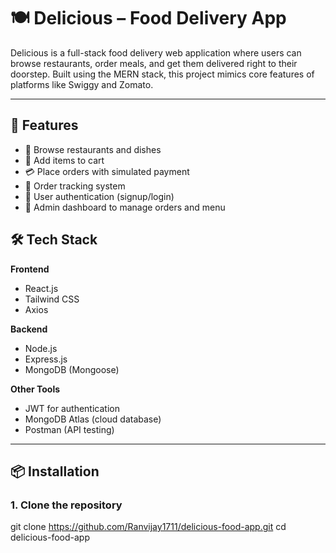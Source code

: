 # 🍽️ Delicious – Food Delivery App

Delicious is a full-stack food delivery web application where users can browse restaurants, order meals, and get them delivered right to their doorstep. Built using the MERN stack, this project mimics core features of platforms like Swiggy and Zomato.

---

## 🚀 Features

- 🔎 Browse restaurants and dishes
- 🛒 Add items to cart
- 💳 Place orders with simulated payment
- 🧾 Order tracking system
- 🔐 User authentication (signup/login)
- 👤 Admin dashboard to manage orders and menu


## 🛠️ Tech Stack

**Frontend**  
- React.js  
- Tailwind CSS  
- Axios  

**Backend**  
- Node.js  
- Express.js  
- MongoDB (Mongoose)

**Other Tools**  
- JWT for authentication  
- MongoDB Atlas (cloud database)  
- Postman (API testing)

---

## 📦 Installation

### 1. Clone the repository
git clone https://github.com/Ranvijay1711/delicious-food-app.git
cd delicious-food-app
